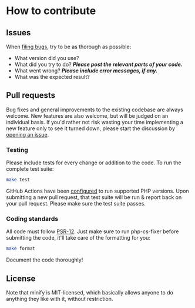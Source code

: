 # How to contribute


## Issues

When [filing bugs](https://github.com/matthiasmullie/minify/issues/new),
try to be as thorough as possible:
* What version did you use?
* What did you try to do? ***Please post the relevant parts of your code.***
* What went wrong? ***Please include error messages, if any.***
* What was the expected result?


## Pull requests

Bug fixes and general improvements to the existing codebase are always welcome.
New features are also welcome, but will be judged on an individual basis. If
you'd rather not risk wasting your time implementing a new feature only to see
it turned down, please start the discussion by
[opening an issue](https://github.com/matthiasmullie/minify/issues/new).


### Testing

Please include tests for every change or addition to the code.
To run the complete test suite:

```sh
make test
```

GitHub Actions have been [configured](.github/workflows/test.yml) to run supported
PHP versions. Upon submitting a new pull request, that test suite will be run &
report back on your pull request. Please make sure the test suite passes.


### Coding standards

All code must follow [PSR-12](http://www.php-fig.org/psr/psr-12/). Just make sure
to run php-cs-fixer before submitting the code, it'll take care of the
formatting for you:

```sh
make format
```

Document the code thoroughly!


## License

Note that minify is MIT-licensed, which basically allows anyone to do
anything they like with it, without restriction.
